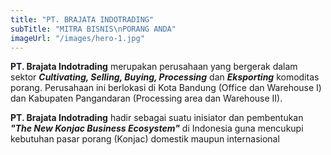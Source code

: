 ```yaml
---
title: "PT. BRAJATA INDOTRADING"
subTitle: "MITRA BISNIS\nPORANG ANDA"
imageUrl: "/images/hero-1.jpg"
---
```


**PT. Brajata Indotrading** merupakan perusahaan yang bergerak dalam sektor **_Cultivating, Selling, Buying, Processing_** dan **_Eksporting_** komoditas porang. Perusahaan ini berlokasi di Kota Bandung (Office dan Warehouse I) dan Kabupaten Pangandaran (Processing area dan Warehouse II).

**PT. Brajata Indotrading** hadir sebagai suatu inisiator dan pembentukan **_"The New Konjac Business Ecosystem"_** di Indonesia guna mencukupi kebutuhan pasar porang (Konjac) domestik maupun internasional

